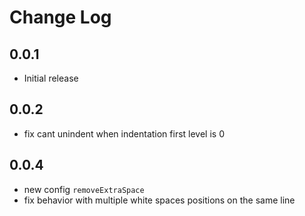 # Change Log

## 0.0.1

- Initial release

## 0.0.2

- fix cant unindent when indentation first level is 0

## 0.0.4

- new config `removeExtraSpace`
- fix behavior with multiple white spaces positions on the same line
